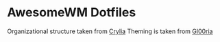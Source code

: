 # AwesomeWM Dotfiles
Organizational structure taken from [Crylia](https://github.com/Crylia/crylia-theme/tree/main)
Theming is taken from [Gl00ria](https://github.com/Gl00ria/dotfiles/tree/main/dot_hyprland)
